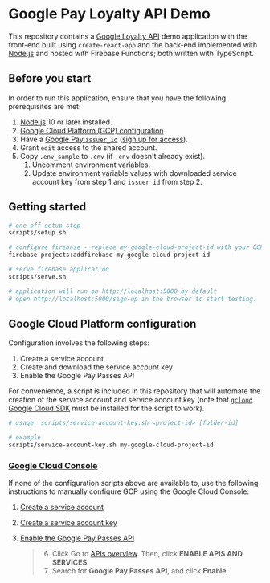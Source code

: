 # Google Pay Loyalty API Demo

This repository contains a [Google Loyalty API][passes] demo application with the front-end built using
`create-react-app` and the back-end implemented with [Node.js][nodejs] and hosted with Firebase Functions; both written
with TypeScript.

## Before you start

In order to run this application, ensure that you have the following prerequisites are met:

1. [Node.js][nodejs] 10 or later installed.
2. [Google Cloud Platform (GCP) configuration](#Google-Cloud-Platform-configuration).
3. Have a [Google Pay `issuer_id`](issuers) ([sign up for access][passes_signup]).
4. Grant `edit` access to the shared account.
5. Copy `.env_sample` to `.env` (if `.env` doesn't already exist).
   1. Uncomment environment variables.
   2. Update environment variable values with downloaded service account key from step 1 and `issuer_id` from step 2.

## Getting started

```sh
# one off setup step
scripts/setup.sh

# configure firebase - replace my-google-cloud-project-id with your GCP project id
firebase projects:addfirebase my-google-cloud-project-id

# serve firebase application
scripts/serve.sh

# application will run on http://localhost:5000 by default
# open http://localhost:5000/sign-up in the browser to start testing.
```

## Google Cloud Platform configuration

Configuration involves the following steps:

1. Create a service account
2. Create and download the service account key
3. Enable the Google Pay Passes API

For convenience, a script is included in this repository that will automate the creation of the service account and
service account key (note that [`gcloud` Google Cloud SDK][install_gcloud] must be installed for the script to work).

```sh
# usage: scripts/service-account-key.sh <project-id> [folder-id]

# example
scripts/service-account-key.sh my-google-cloud-project-id
```

### [Google Cloud Console][gcp_console]

If none of the configuration scripts above are available to, use the following instructions to manually configure GCP
using the Google Cloud Console:

1. [Create a service account](https://cloud.google.com/iam/docs/creating-managing-service-accounts#creating)
2. [Create a service account key](https://cloud.google.com/iam/docs/creating-managing-service-account-keys#creating_service_account_keys)
3. [Enable the Google Pay Passes API](https://developers.google.com/pay/passes/guides/basic-setup/get-access-to-rest-api#register)

   > 6. Click Go to [APIs overview](https://console.cloud.google.com/apis/dashboard). Then, click **ENABLE APIS AND
   >    SERVICES**.
   > 7. Search for **Google Pay Passes API**, and click **Enable**.

[passes]: https://developers.google.com/pay/passes/guides/introduction/about-google-pay-api-for-passes
[nodejs]: https://nodejs.org/
[issuers]: https://pay.google.com/gp/m/issuer/list
[passes_signup]: https://support.google.com/pay/merchants/contact/instore_merchant
[install_gcloud]: https://cloud.google.com/sdk/docs/install
[docker]: https://www.docker.com/products/docker-desktop
[gcp_console]: https://console.cloud.google.com
